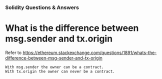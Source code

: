 ### Solidity Questions & Answers

# What is the difference between msg.sender and tx.origin

Refer to https://ethereum.stackexchange.com/questions/1891/whats-the-difference-between-msg-sender-and-tx-origin

```
With msg.sender the owner can be a contract.
With tx.origin the owner can never be a contract.
```


